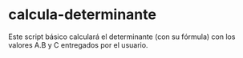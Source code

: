 # calcula-determinante
 Este script básico calculará el determinante (con su fórmula) con los valores A.B y C entregados por el usuario.
